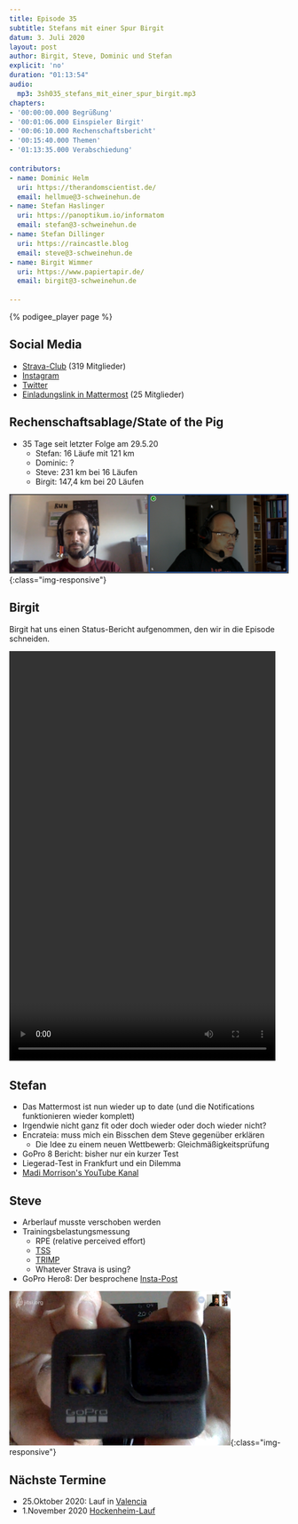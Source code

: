 ```yaml
---
title: Episode 35
subtitle: Stefans mit einer Spur Birgit
datum: 3. Juli 2020
layout: post
author: Birgit, Steve, Dominic und Stefan
explicit: 'no'
duration: "01:13:54"
audio:
  mp3: 3sh035_stefans_mit_einer_spur_birgit.mp3
chapters:
- '00:00:00.000 Begrüßung'
- '00:01:06.000 Einspieler Birgit'
- '00:06:10.000 Rechenschaftsbericht'
- '00:15:40.000 Themen'
- '01:13:35.000 Verabschiedung'

contributors:
- name: Dominic Helm
  uri: https://therandomscientist.de/
  email: hellmue@3-schweinehun.de
- name: Stefan Haslinger
  uri: https://panoptikum.io/informatom
  email: stefan@3-schweinehun.de
- name: Stefan Dillinger
  uri: https://raincastle.blog
  email: steve@3-schweinehun.de
- name: Birgit Wimmer
  uri: https://www.papiertapir.de/
  email: birgit@3-schweinehun.de

---
```


{% podigee_player page %}

## Social Media

* [Strava-Club](https://www.strava.com/clubs/3schweinehunde) (319 Mitglieder)
* [Instagram](https://www.instagram.com/3_schweinehunde/)
* [Twitter](https://twitter.com/3schweinehunde)
* [Einladungslink in Mattermost](https://mattermost.informatom.com/signup_user_complete/?id=pniz51hpoiyqumcdeu11463o8h) (25 Mitglieder)

## Rechenschaftsablage/State of the Pig

* 35 Tage seit letzter Folge am 29.5.20
  * Stefan: 16 Läufe mit 121 km
  * Dominic: ?
  * Steve: 231 km bei 16 Läufen
  * Birgit: 147,4 km bei 20 Läufen

![Jitsi Screenshot](/img/35_aufnahme.png){:class="img-responsive"}

## Birgit

Birgit hat uns einen Status-Bericht aufgenommen, den wir in die Episode schneiden.

<video width="480" height="738" controls>
  <source src="/video/35_on_air.mov" type="video/mp4">
  Dein Browser kennt den video Tag nicht.
</video>

## Stefan

* Das Mattermost ist nun wieder up to date
  (und die Notifications funktionieren wieder komplett)
* Irgendwie nicht ganz fit oder doch wieder oder doch wieder nicht?
* Encrateia: muss mich ein Bisschen dem Steve gegenüber erklären
  * Die Idee zu einem neuen Wettbewerb: Gleichmäßigkeitsprüfung
* GoPro 8 Bericht: bisher nur ein kurzer Test
* Liegerad-Test in Frankfurt und ein Dilemma
* [Madi Morrison's YouTube Kanal](https://www.youtube.com/channel/UCHJBoCDxaCTRrwCHXEBA-BA)

## Steve

* Arberlauf musste verschoben werden
* Trainingsbelastungsmessung
  * RPE (relative perceived effort)
  * [TSS](https://pushing-limits.de/triathlon/tss-training-stress-score-tatsaechliche-belastung-einer-trainingseinheit/)
  * [TRIMP](https://fellrnr.com/wiki/TRIMP)
  * Whatever Strava is using?
* GoPro Hero8: Der besprochene
  [Insta-Post](https://www.instagram.com/p/CCEmelEKL6s/?igshid=1ewj9p6oognba)

![GoPro in Kamera gehalten](/img/35_gopro.png){:class="img-responsive"}

## Nächste Termine

* 25.Oktober 2020: Lauf in [Valencia](https://www.valenciaciudaddelrunning.com)
* 1.November 2020 [Hockenheim-Lauf](https://www.asgtria-hockenheim.de/hockenheim-lauf/allg-infos/)
